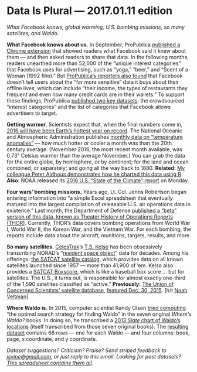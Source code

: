 Data Is Plural — 2017.01.11 edition
===================================

*What Facebook knows, global warming, U.S. bombing missions, so many satellites, and Waldo.*


__What Facebook knows about us.__ In September, ProPublica [published a Chrome extension](https://www.propublica.org/article/breaking-the-black-box-what-facebook-knows-about-you) that showed readers what Facebook said it knew about them — and then asked readers to share that data. In the following months, readers unearthed more than 52,000 of the “unique interest categories” that Facebook uses for advertising, such as “yoga,” “beer,” and “Scent of a Woman (1992 film).” But [ProPublica’s reporters also found](https://www.propublica.org/article/facebook-doesnt-tell-users-everything-it-really-knows-about-them) that Facebook doesn’t tell users about the “far more sensitive” data it buys about their offline lives, which can include “their income, the types of restaurants they frequent and even how many credit cards are in their wallets.” To support these findings, ProPublica [published two key datasets](https://www.propublica.org/datastore/dataset/facebook-ad-categories): the crowdsourced “interest categories” and the list of categories that Facebook allows advertisers to target.


__Getting warmer.__ Scientists expect that, when the final numbers come in, [2016 will have been Earth’s hottest year on record](https://www.buzzfeed.com/peteraldhous/another-hottest-year). The National Oceanic and Atmospheric Administration publishes [monthly data on “temperature anomalies”](https://www.ncdc.noaa.gov/cag/time-series/global) — how much hotter or cooler a month was than the 20th century average. (November 2016, the most recent month available, was 0.73° Celsius warmer than the average November.) You can grab the data for the entire globe, by hemisphere, or by continent; for the land and ocean combined, or separately; and going all the way back to 1880. __Related:__ [My colleague Peter Aldhous demonstrates how he charted this data using R](https://buzzfeednews.github.io/2016-12-warmest-year/). __Also__: NOAA released its [2016 U.S. “State of the Climate” report](https://www.ncdc.noaa.gov/sotc/national/201613) on Monday.


__Four wars’ bombing missions.__ Years ago, Lt. Col. Jenns Robertson began entering information into “a simple Excel spreadsheet that eventually matured into the largest compilation of releasable U.S. air operations data in existence.” Last month, the Department of Defense [published a “beta” version of this data, known as Theater History of Operations Reports (THOR)](https://www.data.mil/s/v2/data-stories-an-overview-of-thor/a100cd16-c2a7-453b-8ea6-45947c1bbc51/). Currently, THOR’s data covers bombing operations from World War I, World War II, the Korean War, and the Vietnam War. For each bombing, the reports include data about the aircraft, munitions, targets, results, and more.


__So many satellites.__ [CelesTrak](https://celestrak.com/)’s [T.S. Kelso](https://celestrak.com/webmaster.asp) has been obsessively transcribing NORAD’s “[resident space object](https://celestrak.com/NORAD/documentation/)” data for decades. Among his offerings: [the SATCAT satellite catalog](https://celestrak.com/satcat/search.asp), which provides data on all known satellites launched since 1957 — more than 41,900 of ‘em. Kelso also provides a [SATCAT Boxscore](https://celestrak.com/satcat/boxscore.asp), which is like a baseball box score ... but for satellites. The U.S., it turns out, is responsible for almost exactly one-third of the 1,590 satellites classified as “active.” __Previously:__ [The Union of Concerned Scientists’ satellite database](http://www.ucsusa.org/nuclear-weapons/space-weapons/satellite-database), [featured Dec. 30, 2015](https://www.data-is-plural.com/archive/2015-12-30-edition). [h/t [Noah Veltman](http://noahveltman.com/)]


__Where Waldo is.__ In 2015, computer scientist Randy Olson [tried computing](http://www.randalolson.com/2015/02/03/heres-waldo-computing-the-optimal-search-strategy-for-finding-waldo/) “the optimal search strategy for finding Waldo” in the seven original *Where’s Waldo?* books. In doing so, he transcribed a [2013 *Slate* chart of Waldo’s locations](http://www.slate.com/articles/arts/culturebox/2013/11/where_s_waldo_a_new_strategy_for_locating_the_missing_man_in_martin_hanford.html) (itself transcribed from those seven original books). The [resulting dataset](http://www.randalolson.com/wp-content/uploads/wheres-waldo-locations.csv) contains 68 rows — one for each Waldo — and four columns: book, page, x coordinate, and y coordinate.


*Dataset suggestions? Criticism? Praise? Send striped feedback to <jsvine@gmail.com>, or just reply to this email. Looking for past datasets? [This spreadsheet contains them all](https://docs.google.com/spreadsheets/d/1wZhPLMCHKJvwOkP4juclhjFgqIY8fQFMemwKL2c64vk).*